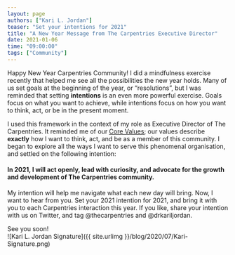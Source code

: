 ```yaml
---
layout: page
authors: ["Kari L. Jordan"]
teaser: "Set your intentions for 2021"
title: "A New Year Message from The Carpentries Executive Director"
date: 2021-01-06
time: "09:00:00"
tags: ["Community"]
---
```


Happy New Year Carpentries Community! I did a mindfulness exercise recently that helped me see all the possibilities the new year holds. Many of us set goals at the beginning of the year, or “resolutions”, but I was reminded that setting __intentions__ is an even more powerful exercise. Goals focus on what you want to achieve, while intentions focus on how you want to think, act, or be in the present moment.

I used this framework in the context of my role as Executive Director of The Carpentries. It reminded me of our [Core Values](https://carpentries.org/values/); our values describe __exactly__ how I want to think, act, and be as a member of this community. I began to explore all the ways I want to serve this phenomenal organisation, and settled on the following intention:

#### **In 2021, I will act openly, lead with curiosity, and advocate for the growth and development of The Carpentries community.** <br />

My intention will help me navigate what each new day will bring. Now, I want to hear from you. Set your 2021 intention for 2021, and bring it with you to each Carpentries interaction this year. If you like, share your intention with us on Twitter, and tag @thecarpentries and @drkariljordan.

See you soon!<br />
![Kari L. Jordan Signature]({{ site.urlimg }}/blog/2020/07/Kari-Signature.png)
